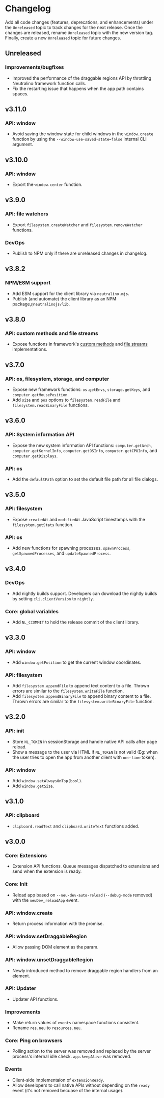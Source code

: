 # Changelog

Add all code changes (features, deprecations, and enhancements) under the `Unreleased` topic to track changes for
the next release. Once the changes are released,
rename `Unreleased` topic with the new version tag. Finally, create a new `Unreleased` topic for future changes.

## Unreleased

### Improvements/bugfixes
- Improved the performance of the draggable regions API by throttling Neutralino framework function calls.
- Fix the restarting issue that happens when the app path contains spaces.

## v3.11.0

### API: window
- Avoid saving the window state for child windows in the `window.create` function by using the `--window-use-saved-state=false` internal CLI argument.

## v3.10.0

### API: window
- Export the `window.center` function.

## v3.9.0

### API: file watchers
- Export `filesystem.createWatcher` and `filesystem.removeWatcher` functions.

### DevOps
- Publish to NPM only if there are unreleased changes in changelog.

## v3.8.2

### NPM/ESM support
- Add ESM support for the client library via `neutralino.mjs`. 
- Publish (and automate) the client library as an NPM package,`@neutralinojs/lib`.

## v3.8.0

### API: custom methods and file streams
- Expose functions in framework's [custom methods](https://github.com/neutralinojs/neutralinojs/blob/main/CHANGELOG.md#api-custom-methods) and [file streams](https://github.com/neutralinojs/neutralinojs/blob/main/CHANGELOG.md#api-file-streams) implementations.

## v3.7.0

### API: os, filesystem, storage, and computer

- Expose new framework functions: `os.getEnvs`, `storage.getKeys`, and `computer.getMousePosition`.
- Add `size` and `pos` options to `filesystem.readFile` and `filesystem.readBinaryFile` functions.

## v3.6.0

### API: System information API
- Expose the new system information API functions: `computer.getArch`, `computer.getKernelInfo`, `computer.getOSInfo`, `computer.getCPUInfo`, and `computer.getDisplays`.

### API: os
- Add the `defaultPath` option to set the default file path for all file dialogs.

## v3.5.0

### API: filesystem
- Expose `createdAt` and `modifiedAt` JavaScript timestamps with the `filesystem.getStats` function.

### API: os
- Add new functions for spawning processes. `spawnProcess`, `getSpawnedProcesses`, and `updateSpawnedProcess`.

## v3.4.0

### DevOps
- Add nightly builds support. Developers can download the nightly builds by setting `cli.clientVersion` to `nightly`.

### Core: global variables
- Add `NL_CCOMMIT` to hold the release commit of the client library.

## v3.3.0

### API: window

- Add `window.getPosition` to get the current window coordinates.

### API: filesystem
- Add `filesystem.appendFile` to append text content to a file. Thrown errors are similar to the `filesystem.writeFile` function.
- Add `filesystem.appendBinaryFile` to append binary content to a file. Thrown errors are similar to the `filesystem.writeBinaryFile` function.

## v3.2.0

### API: init
- Store `NL_TOKEN` in sessionStorage and handle native API calls after page reload.
- Show a message to the user via HTML if `NL_TOKEN` is not valid (Eg: when the user tries to open the app from another client with `one-time` token). 

### API: window
- Add `window.setAlwaysOnTop(bool)`.
- Add `window.getSize`.

## v3.1.0

### API: clipboard
- `clipboard.readText` and `clipboard.writeText` functions added.

## v3.0.0

### Core: Extensions
- Extension API functions. Queue messages dispatched to extensions and send when the extension is ready.

### Core: Init
- Reload app based on `--neu-dev-auto-reload` (`--debug-mode` removed) with the `neuDev_reloadApp` event.

### API: window.create
- Return process information with the promise.

### API: window.setDraggableRegion
- Allow passing DOM element as the param.

### API: window.unsetDraggableRegion
- Newly introduced method to remove draggable region handlers from an element.

### API: Updater
- Updater API functions.

### Improvements
- Make return values of `events` namespace functions consistent.
- Rename `res.neu` to `resources.neu`.

### Core: Ping on browsers
- Polling action to the server was removed and replaced by the server process's internal idle check. `app.keepAlive` was removed.

### Events
- Client-side implementaion of `extensionReady`.
- Allow developers to call native APIs without depending on the `ready` event (it's not removed becuase of the internal usage).
